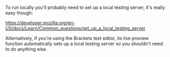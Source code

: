 To run locally you'll probably need to set up a local testing server, it's really easy though:

https://developer.mozilla.org/en-US/docs/Learn/Common_questions/set_up_a_local_testing_server

Alternatively, if you're using the Brackets text editor, its live preview function automatically sets up a local testing server so you shouldn't need to do anything else. 